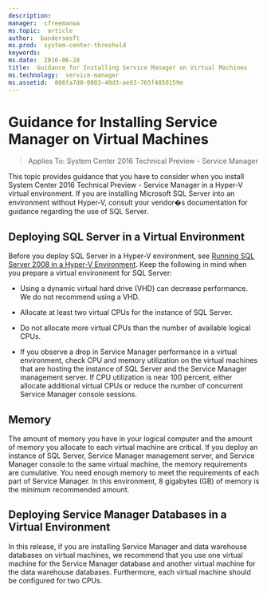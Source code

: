 ```yaml
---
description:  
manager:  cfreemanwa
ms.topic:  article
author:  bandersmsft
ms.prod:  system-center-threshold
keywords:  
ms.date:  2016-06-28
title:  Guidance for Installing Service Manager on Virtual Machines
ms.technology:  service-manager
ms.assetid:  866fa7d8-0803-40d3-ae63-765f4850159e
---
```


# Guidance for Installing Service Manager on Virtual Machines

>Applies To: System Center 2016 Technical Preview - Service Manager

This topic provides guidance that you have to consider when you install System Center 2016 Technical Preview - Service Manager in a Hyper-V virtual environment. If you are installing Microsoft SQL Server into an environment without Hyper-V, consult your vendor�s documentation for guidance regarding the use of SQL Server.

## Deploying SQL Server in a Virtual Environment
Before you deploy SQL Server in a Hyper-V environment, see [Running SQL Server 2008 in a Hyper-V Environment](http://go.microsoft.com/fwlink/p/?LinkID=144622). Keep the following in mind when you prepare a virtual environment for SQL Server:

-   Using a dynamic virtual hard drive (VHD) can decrease performance. We do not recommend using a VHD.

-   Allocate at least two virtual CPUs for the instance of SQL Server.

-   Do not allocate more virtual CPUs than the number of available logical CPUs.

-   If you observe a drop in Service Manager performance in a virtual environment, check CPU and memory utilization on the virtual machines that are hosting the instance of SQL Server and the Service Manager management server. If CPU utilization is near 100 percent, either allocate additional virtual CPUs or reduce the number of concurrent Service Manager console sessions.

## Memory
The amount of memory you have in your logical computer and the amount of memory you allocate to each virtual machine are critical. If you deploy an instance of SQL Server, Service Manager management server, and Service Manager console to the same virtual machine, the memory requirements are cumulative. You need enough memory to meet the requirements of each part of Service Manager. In this environment, 8 gigabytes (GB) of memory is the minimum recommended amount.

## Deploying Service Manager Databases in a Virtual Environment
In this release, if you are installing Service Manager and data warehouse databases on virtual machines, we recommend that you use one virtual machine for the Service Manager database and another virtual machine for the data warehouse databases. Furthermore, each virtual machine should be configured for two CPUs.



